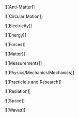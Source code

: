 ![[Anti-Matter]]

![[Circular Motion]]

![[Electricity]]

![[Energy]]

![[Forces]]

![[Matter]]

![[Measurements]]

![[Physics/Mechanics/Mechanics]]

![[Practicle's and Research]]

![[Radiation]]

![[Space]]

![[Waves]]
